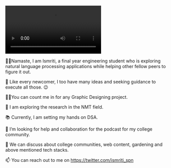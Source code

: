 ![Intro](https://github.com/Ismriti12/Ismriti12/blob/main/Github%20Intro.mp4)



🙏🏼Namaste, I am Ismriti, a final year engineering student who is exploring natural language processing applications while helping other fellow peers to figure it out.

🔭 Like every newcomer, I too have many ideas and seeking guidance to execute all those. 😉

🤞🏼You can count me in for any Graphic Designing project.

🌱 I am exploring the research in the NMT field.

📚 Currently, I am setting my hands on DSA.

👯 I’m looking for help and collaboration for the podcast for my college community.

💬 We can discuss about college communities, web content, gardening and above mentioned tech stacks.

📫 You can reach out to me on https://twitter.com/ismriti_spn

<!---
Ismriti12/Ismriti12 is a ✨ special ✨ repository because its `README.md` (this file) appears on your GitHub profile.
You can click the Preview link to take a look at your changes.
--->
